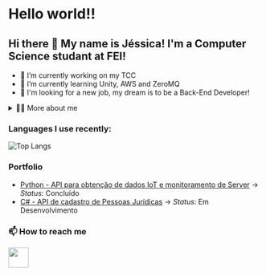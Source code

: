 # Hello world!! 
## Hi there 👋 My name is Jéssica! I'm a Computer Science studant at FEI!
- 📖 I’m currently working on my TCC
- 🌱 I’m currently learning Unity, AWS and ZeroMQ
- 🔭 I'm looking for a new job, my dream is to be a Back-End Developer! 

<details>
<summary> 👩‍💻 More about me</summary>
 - 📆 I'm 21 years old, currently living in São Paulo, Brazil!<br>
 - 📓 My English level is Advanced.<br>
 - 💻	 I have experience in Python, C#, SQL Server, Docker, Postgres and RabbitMQ to name a few.<br>
 - 🎧 In my spare time I like to play games, watch shows, listen to music and recently been loving to make games in Unity! 
</details>

### Languages I use recently:
![Top Langs](https://github-readme-stats.vercel.app/api/top-langs/?username=JesCat16&size_weight=0.5&count_weight=0.5&hide=javascript,html,css&layout=donut&theme=radical)
<br>
### Portfolio
* [Python - API para obtenção de dados IoT e monitoramento de Server](https://github.com/JesCat16/exame-backend-dtlabs-2025) -> *Status*: Concluído
* [C# - API de cadastro de Pessoas Jurídicas](https://github.com/JesCat16/aplicacao_para_cadastro_de_pessoaJuridica) -> *Status*: Em Desenvolvimento
### 📫 How to reach me
<a href="https://www.linkedin.com/in/jéssica-jesus-8b4889238" target="blank"><img align="center" src="https://www.vectorlogo.zone/logos/linkedin/linkedin-tile.svg" alt="" height="40" width="40" /></a>
